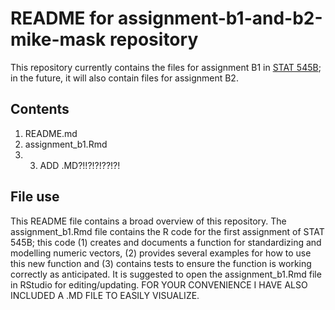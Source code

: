# README for assignment-b1-and-b2-mike-mask repository
This repository currently contains the files for assignment B1 in [STAT 545B](https://stat545.stat.ubc.ca/course/); in the future, it will also contain files for assignment B2.

## Contents
1. README.md
2. assignment_b1.Rmd
3. 3. ADD .MD?!!?!?!??!?!

## File use
This README file contains a broad overview of this repository. The assignment_b1.Rmd file contains the R code for the first assignment of STAT 545B; this code (1) creates and documents a function for standardizing and modelling numeric vectors, (2) provides several examples for how to use this new function and (3) contains tests to ensure the function is working correctly as anticipated. It is suggested to open the assignment_b1.Rmd file in RStudio for editing/updating. FOR YOUR CONVENIENCE I HAVE ALSO INCLUDED A .MD FILE TO EASILY VISUALIZE.
